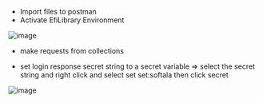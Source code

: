- Import files to postman
- Activate EfiLibrary Environment

![image](https://github.com/LibraryProjectGroup/library-project-backend/assets/112497423/b3db2b53-8632-4d2e-ada4-617469fc5202)

- make requests from collections

- set login response secret string to a secret variable =>
  select the secret string and right click and select set set:softala then click secret

![image](https://github.com/LibraryProjectGroup/library-project-backend/assets/112497423/a10874bf-bb0c-4b67-89a3-e0dae518376e)
